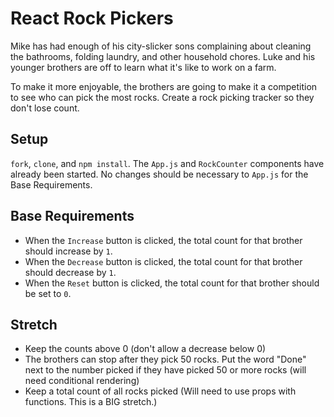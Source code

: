 # React Rock Pickers

Mike has had enough of his city-slicker sons complaining about cleaning the bathrooms, folding laundry, and other household chores. Luke and his younger brothers are off to learn what it's like to work on a farm.

To make it more enjoyable, the brothers are going to make it a competition to see who can pick the most rocks. Create a rock picking tracker so they don't lose count.

## Setup

`fork`, `clone`, and `npm install`. The `App.js` and `RockCounter` components have already been started. No changes should be necessary to `App.js` for the Base Requirements. 

## Base Requirements

- When the `Increase` button is clicked, the total count for that brother should increase by `1`.
- When the `Decrease` button is clicked, the total count for that brother should decrease by `1`.
- When the `Reset` button is clicked, the total count for that brother should be set to `0`.

## Stretch

- Keep the counts above 0 (don't allow a decrease below 0)
- The brothers can stop after they pick 50 rocks. Put the word "Done" next to the number picked if they have picked 50 or more rocks (will need conditional rendering)
- Keep a total count of all rocks picked (Will need to use props with functions. This is a BIG stretch.)
